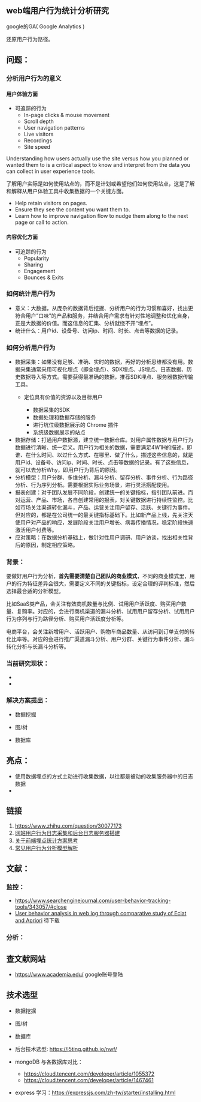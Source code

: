 ## web端用户行为统计分析研究

google的GA( Google Analytics )

还原用户行为路径。

## 问题：

### 分析用户行为的意义 

#### 用户体验方面

- 可追踪的行为
  - In-page clicks & mouse movement
  - Scroll depth
  - User navigation patterns
  - Live visitors
  - Recordings
  - Site speed

 Understanding how users actually use the site versus how you planned or wanted them to is a critical aspect to know and interpret from the data you can collect in user experience tools. 

了解用户实际是如何使用站点的，而不是计划或希望他们如何使用站点，这是了解和解释从用户体验工具中收集数据的一个关键方面。 

- Help retain visitors on pages.
- Ensure they see the content you want them to.
- Learn how to improve navigation flow to nudge them along to the next page or call to action.

#### 内容优化方面

- 可追踪的行为
  - Popularity
  - Sharing
  - Engagement
  - Bounces & Exits

### 如何统计用户行为 

- 意义：大数据，从庞杂的数据背后挖掘、分析用户的行为习惯和喜好，找出更符合用户“口味”的产品和服务，并结合用户需求有针对性地调整和优化自身，正是大数据的价值。而这信息的汇集、分析就绕不开“埋点”。  
- 统计什么：用户id、设备号、访问ip、时间、时长、点击等数据的记录。 

### 如何分析用户行为 

- 数据采集：如果没有足够、准确、实时的数据，再好的分析思维都没有用。数据采集通常采用可视化埋点（即全埋点）、SDK埋点、JS埋点、日志数据、历史数据导入等方式。需要获得最准确的数据，推荐SDK埋点、服务器数据传输工具。
  - 定位具有价值的资源以及目标用户

    - 数据采集的SDK
    - 数据处理和数据存储的服务
    - 进行坑位级数据展示的 Chrome 插件
    - 系统级数据展示的站点
- 数据存储：打通用户数据源，建立统一数据仓库。对用户属性数据与用户行为数据进行清晰、统一定义。用户行为相关的数据，需要满足4W1H的描述，即谁、在什么时间、以过什么方式、在哪里、做了什么，描述这些信息的，就是用户id、设备号、访问ip、时间、时长、点击等数据的记录。有了这些信息，就可以去分析Why，即用户行为背后的原因。
- 分析模型：用户分群、多维分析、漏斗分析、留存分析、事件分析、行为路径分析、行为序列分析。需要根据实际业务场景，进行灵活搭配使用。
- 报表创建：对于团队发展不同阶段，创建统一的关键指标，指引团队前进。而对运营、产品、市场，各自创建常用的报表，对关键数据进行持续性监控。比如市场关注渠道转化漏斗，产品、运营关注用户留存、活跃、关键行为事件。但对应的，都是在公司统一的最关键指标基础下。比如新产品上线，先关注天使用户对产品的响应，发展阶段关注用户增长、病毒传播情况，稳定阶段快速激活用户付费等。
- 应对策略：在数据分析基础上，做针对性用户调研、用户访谈，找出相关性背后的原因，制定相应策略。

### 背景：

要做好用户行为分析，**首先需要清楚自己团队的商业模式**，不同的商业模式里，用户的行为特征差异会很大，需要定义不同的关键指标，设定合理的评判标准，然后选择最合适的分析模型。

比如SaaS类产品，会关注有效商机数量与比例、试用用户活跃度、购买用户数量、复购率。对应的，会进行商机渠道的漏斗分析、试用用户留存分析、试用用户行为序列与行为路径分析、购买用户活跃度分析等。

 电商平台，会关注新增用户、活跃用户、购物车商品数量、从访问到订单支付的转化比率等。对应的会进行推广渠道漏斗分析、用户分群、关键行为事件分析、漏斗转化分析与长漏斗分析等。 

### 当前研究现状：

- 

- 

### 解决方案提出：

- 数据挖掘

- 图/树
- 数据库



## 亮点：

- 使用数据埋点的方式主动进行收集数据，以往都是被动的收集服务器中的日志数据
- 

## 链接

1. https://www.zhihu.com/question/30077173 
2. [网站用户行为日志采集和后台日志服务器搭建](https://blog.csdn.net/weixin_37490221/article/details/80894827) 
3. [关于前端埋点统计方案思考](https://cloud.tencent.com/developer/article/1550077) 
4. [常见用户行为分析模型解析](http://www.woshipm.com/data-analysis/697156.html) 



## 文献：

### 监控：

- https://www.searchenginejournal.com/user-behavior-tracking-tools/343057/#close 
- [User behavior analysis in web log through comparative study of Eclat and Apriori](https://ieeexplore.ieee.org/abstract/document/6481192) 待下载





### 分析：





## 查文献网站

- https://www.academia.edu/  google账号登陆



## 技术选型

- 数据挖掘
- 图/树
- 数据库





- 后台技术选型: https://i5ting.github.io/nwf/ 
- mongoDB 与各数据库对比：
  - https://cloud.tencent.com/developer/article/1055372 
  - https://cloud.tencent.com/developer/article/1467461 
- express 学习：https://expressjs.com/zh-tw/starter/installing.html

